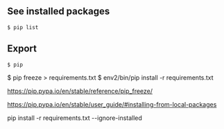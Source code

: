 ## See installed packages 

```
$ pip list 
```

## Export 

```
$ pip 
```

$ pip freeze > requirements.txt
$ env2/bin/pip install -r requirements.txt


https://pip.pypa.io/en/stable/reference/pip_freeze/


https://pip.pypa.io/en/stable/user_guide/#installing-from-local-packages



pip install -r requirements.txt --ignore-installed


